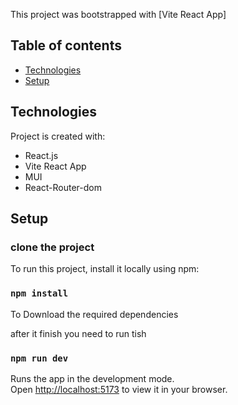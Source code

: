 

This project was bootstrapped with [Vite React App]

## Table of contents

- [Technologies](#technologies)
- [Setup](#setup)

## Technologies

Project is created with:

- React.js
- Vite React App
- MUI
- React-Router-dom


## Setup

### clone the project

To run this project, install it locally using npm:

### `npm install`

To Download the required dependencies

after it finish you need to run tish

### `npm run dev`

Runs the app in the development mode.\
Open [http://localhost:5173](http://localhost:5173) to view it in your browser.
